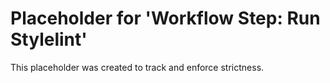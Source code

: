 ﻿# Placeholder for 'Workflow Step: Run Stylelint'
This placeholder was created to track and enforce strictness.

